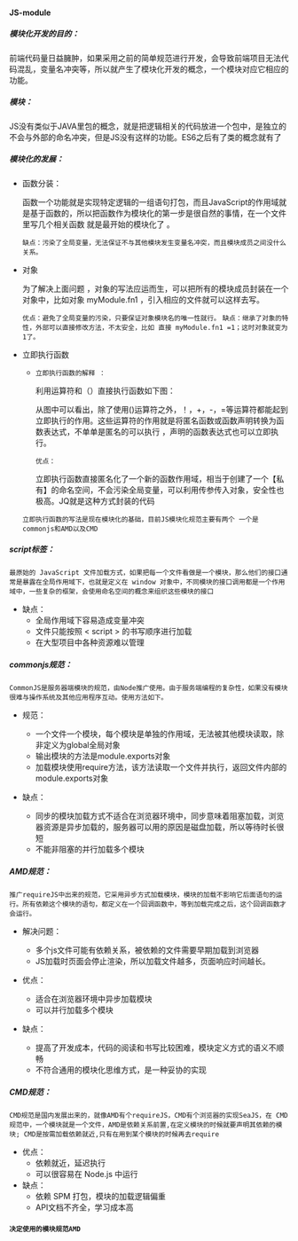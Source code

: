#### JS-module

##### 模块化开发的目的：

前端代码量日益臃肿，如果采用之前的简单规范进行开发，会导致前端项目无法代码混乱，变量名冲突等，所以就产生了模块化开发的概念，一个模块对应它相应的功能。

##### 模块：

JS没有类似于JAVA里包的概念，就是把逻辑相关的代码放进一个包中，是独立的不会与外部的命名冲突，但是JS没有这样的功能。ES6之后有了类的概念就有了

##### 模块化的发展：

- 函数分装：

    函数一个功能就是实现特定逻辑的一组语句打包，而且JavaScript的作用域就是基于函数的，所以把函数作为模块化的第一步是很自然的事情，在一个文件里写几个相关函数 就是最开始的模块化了 。
    
    `缺点：污染了全局变量，无法保证不与其他模块发生变量名冲突，而且模块成员之间没什么关系。`

- 对象

    为了解决上面问题 ，对象的写法应运而生，可以把所有的模块成员封装在一个对象中，比如对象 myModule.fn1 ，引入相应的文件就可以这样去写。

    `优点：避免了全局变量的污染，只要保证对象模块名的唯一性就行。`
    `缺点：继承了对象的特性，外部可以直接修改方法，不太安全，比如 直接 myModule.fn1 =1；这时对象就变为1了。`

- 立即执行函数

    - `立即执行函数的解释 ：`

        利用运算符和（）直接执行函数如下图：

        从图中可以看出，除了使用()运算符之外，！，+，-，=等运算符都能起到立即执行的作用。这些运算符的作用就是将匿名函数或函数声明转换为函数表达式，不单单是匿名的可以执行 ，声明的函数表达式也可以立即执行。

        `优点：`

        立即执行函数直接匿名化了一个新的函数作用域，相当于创建了一个【私有】的命名空间，不会污染全局变量，可以利用传参传入对象，安全性也极高。JQ就是这种方式封装的代码

    `立即执行函数的写法是现在模块化的基础，目前JS模块化规范主要有两个 一个是commonjs和AMD以及CMD`

##### script标签：

`最原始的 JavaScript 文件加载方式，如果把每一个文件看做是一个模块，那么他们的接口通常是暴露在全局作用域下，也就是定义在 window 对象中，不同模块的接口调用都是一个作用域中，一些复杂的框架，会使用命名空间的概念来组织这些模块的接口`

- 缺点：
    - 全局作用域下容易造成变量冲突
    - 文件只能按照 < script > 的书写顺序进行加载
    - 在大型项目中各种资源难以管理

##### commonjs规范：

`CommonJS是服务器端模块的规范，由Node推广使用。由于服务端编程的复杂性，如果没有模块很难与操作系统及其他应用程序互动。使用方法如下。`


- 规范： 

    - 一个文件一个模块，每个模块是单独的作用域，无法被其他模块读取，除非定义为global全局对象
    - 输出模块的方法是module.exports对象
    - 加载模块使用require方法，该方法读取一个文件并执行，返回文件内部的module.exports对象

- 缺点：
    - 同步的模块加载方式不适合在浏览器环境中，同步意味着阻塞加载，浏览器资源是异步加载的，服务器可以用的原因是磁盘加载，所以等待时长很短
    - 不能非阻塞的并行加载多个模块


##### AMD规范：

`推广requireJS中出来的规范，它采用异步方式加载模块，模块的加载不影响它后面语句的运行。所有依赖这个模块的语句，都定义在一个回调函数中，等到加载完成之后，这个回调函数才会运行。`

- 解决问题：

    - 多个js文件可能有依赖关系，被依赖的文件需要早期加载到浏览器
    - JS加载时页面会停止渲染，所以加载文件越多，页面响应时间越长。

- 优点：

    - 适合在浏览器环境中异步加载模块 
    - 可以并行加载多个模块 

- 缺点：

    - 提高了开发成本，代码的阅读和书写比较困难，模块定义方式的语义不顺畅 
    - 不符合通用的模块化思维方式，是一种妥协的实现 

##### CMD规范：

`CMD规范是国内发展出来的，就像AMD有个requireJS，CMD有个浏览器的实现SeaJS，在 CMD 规范中，一个模块就是一个文件，AMD是依赖关系前置,在定义模块的时候就要声明其依赖的模块; CMD是按需加载依赖就近,只有在用到某个模块的时候再去require`

- 优点：
    - 依赖就近，延迟执行 
    - 可以很容易在 Node.js 中运行 
- 缺点：
    - 依赖 SPM 打包，模块的加载逻辑偏重 
    - API文档不齐全，学习成本高

#### `决定使用的模块规范AMD`
